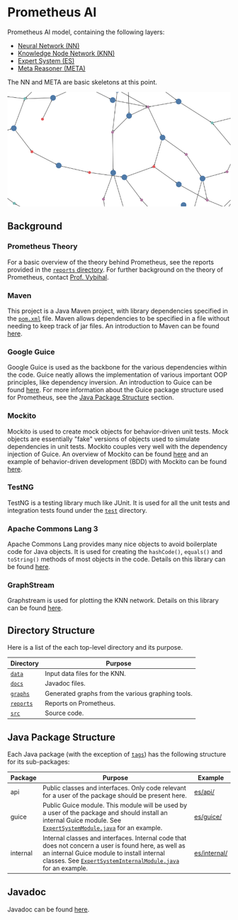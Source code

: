 # Prometheus AI
Prometheus AI model, containing the following layers:
* [Neural Network (NN)](src/main/java/nn)
* [Knowledge Node Network (KNN)](src/main/java/knn)
* [Expert System (ES)](src/main/java/es)
* [Meta Reasoner (META)](src/main/java/meta)

The NN and META are basic skeletons at this point.

![knn_graph](graphs/knn/knn_new.png)

## Background
### Prometheus Theory
For a basic overview of the theory behind Prometheus, see the reports provided in the [`reports` directory](reports). For further background on the theory of Prometheus, contact [Prof. Vybihal](http://www.cs.mcgill.ca/~jvybihal/).

### Maven
This project is a Java Maven project, with library dependencies specified in the [`pom.xml`](pom.xml) file. Maven allows dependencies to be specified in a file without needing to keep track of jar files. An introduction to Maven can be found [here](https://maven.apache.org/what-is-maven.html).

### Google Guice
Google Guice is used as the backbone for the various dependencies within the code. Guice neatly allows the implementation of various important OOP principles, like dependency inversion. An introduction to Guice can be found [here](https://github.com/google/guice/wiki/Motivation). For more information about the Guice package structure used for Prometheus, see the [Java Package Structure](#package-structure) section.

### Mockito
Mockito is used to create mock objects for behavior-driven unit tests. Mock objects are essentially "fake" versions of objects used to simulate dependencies in unit tests. Mockito couples very well with the dependency injection of Guice. An overview of Mockito can be found [here](http://site.mockito.org/) and an example of behavior-driven development (BDD) with Mockito can be found [here](https://www.tutorialspoint.com/mockito/mockito_bdd.htm).

### TestNG
TestNG is a testing library much like JUnit. It is used for all the unit tests and integration tests found under the [`test`](src/test) directory.

### Apache Commons Lang 3
Apache Commons Lang provides many nice objects to avoid boilerplate code for Java objects. It is used for creating the `hashCode()`, `equals()` and `toString()` methods of most objects in the code. Details on this library can be found [here](https://commons.apache.org/proper/commons-lang/).

### GraphStream
Graphstream is used for plotting the KNN network. Details on this library can be found [here](http://graphstream-project.org/).

## Directory Structure
Here is a list of the each top-level directory and its purpose.

Directory | Purpose
--- | ---
[`data`](data) | Input data files for the KNN.
[`docs`](docs) | Javadoc files.
[`graphs`](graphs) | Generated graphs from the various graphing tools.
[`reports`](reports) | Reports on Prometheus.
[`src`](src) | Source code.

<a name="package-structure"></a>
## Java Package Structure
Each Java package (with the exception of [`tags`](src/main/java/tags/)) has the following structure for its sub-packages:

Package | Purpose | Example
--- | --- | ---
api | Public classes and interfaces. Only code relevant for a user of the package should be present here. | [es/api/](src/main/java/es/api/)
guice | Public Guice module. This module will be used by a user of the package and should install an internal Guice module. See [`ExpertSystemModule.java`](src/main/java/es/guice/ExpertSystemModule.java) for an example. | [es/guice/](src/main/java/es/guice/)
internal | Internal classes and interfaces. Internal code that does not concern a user is found here, as well as an internal Guice module to install internal classes. See [`ExpertSystemInternalModule.java`](src/main/java/es/internal/ExpertSystemInternalModule.java) for an example. | [es/internal/](src/main/java/es/internal/)

## Javadoc
Javadoc can be found [here](http://seanstappas.me/prometheus-ai/).
